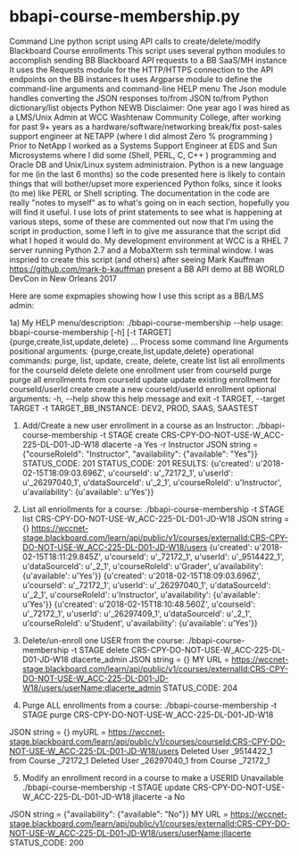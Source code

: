 # bbapi-course-membership.py
Command Line python script using API calls to create/delete/modify Blackboard Course enrollments
This script uses several python modules to accomplish sending BB Blackboard API requests to a BB SaaS/MH instance
It uses the Requests module for the HTTP/HTTPS connection to the API endpoints on the BB instances
It uses Argparse module to define the command-line arguments and command-line HELP menu
The Json module handles converting the JSON responses to/from JSON to/from Python dictionary/list objects
Python NEWB Disclaimer: 
One year ago I was hired as a LMS/Unix Admin at WCC Washtenaw Community College, after working for past 9+ years as
a hardware/software/networking break/fix post-sales support engineer at NETAPP (where I did almost Zero % programming ) 
Prior to NetApp I worked as a Systems Support Engineer at EDS and Sun Microsystems where I did some (Shell, PERL, C, C++ ) programming
and Oracle DB and Unix/Linux system administraion. Python is a new language for me (in the last 6 months) so the code presented here is
likely to contain things that will bother/upset more experienced Python folks, since it looks (to me) like PERL or Shell scripting.
The documentation in the code are really "notes to myself" as to what's going on in each section, hopefully you will find it useful.
I use lots of print statements to see what is happening at various steps, some of these are commented out now that I'm using the script in production, some I left in to give me assurance that the script did what I hoped it would do. 
My development environment at WCC is a RHEL 7 server running Python 2.7 and a MobaXterm ssh terminal window. 
I was inspried to create this script (and others) after seeing Mark Kauffman https://github.com/mark-b-kauffman present a BB API demo 
at BB WORLD DevCon in New Orleans 2017

Here are some expmaples showing how I use this script as a BB/LMS admin: 

1a) My HELP menu/description: 
./bbapi-course-membership --help
usage: bbapi-course-membership [-h] [-t TARGET]
                               {purge,create,list,update,delete} ...
Process some command line Arguments
positional arguments:
  {purge,create,list,update,delete}
                        operational commands: purge, list, update, create,
                        delete, create
    list                list all enrollments for the courseId
    delete              delete one enrollment user from courseId
    purge               purge all enrollments from courseId
    update              update existing enrollment for courseId/userId
    create              create a new courseId/userId enrollment
optional arguments:
  -h, --help            show this help message and exit
  -t TARGET, --target TARGET
                        -t TARGET_BB_INSTANCE: DEV2, PROD, SAAS, SAASTEST

1) Add/Create a new user enrollment in a course as an Instructor: 
./bbapi-course-membership -t STAGE create CRS-CPY-DO-NOT-USE-W_ACC-225-DL-D01-JD-W18 dlacerte -a Yes -r Instructor
JSON string =  {"courseRoleId": "Instructor", "availability": {"available": "Yes"}}
STATUS_CODE: 201
STATUS_CODE: 201
RESULTS:  {u'created': u'2018-02-15T18:09:03.696Z', u'courseId': u'_72172_1', u'userId': u'_26297040_1', u'dataSourceId': u'_2_1', u'courseRoleId': u'Instructor', u'availability': {u'available': u'Yes'}}

2) List all enriollments for a course: 
./bbapi-course-membership -t STAGE list CRS-CPY-DO-NOT-USE-W_ACC-225-DL-D01-JD-W18
JSON string =  {}
https://wccnet-stage.blackboard.com/learn/api/public/v1/courses/externalId:CRS-CPY-DO-NOT-USE-W_ACC-225-DL-D01-JD-W18/users
{u'created': u'2018-02-15T18:11:29.845Z', u'courseId': u'_72172_1', u'userId': u'_9514422_1', u'dataSourceId': u'_2_1', u'courseRoleId': u'Grader', u'availability': {u'available': u'Yes'}}
{u'created': u'2018-02-15T18:09:03.696Z', u'courseId': u'_72172_1', u'userId': u'_26297040_1', u'dataSourceId': u'_2_1', u'courseRoleId': u'Instructor', u'availability': {u'available': u'Yes'}}
{u'created': u'2018-02-15T18:10:48.560Z', u'courseId': u'_72172_1', u'userId': u'_26297409_1', u'dataSourceId': u'_2_1', u'courseRoleId': u'Student', u'availability': {u'available': u'Yes'}}

3) Delete/un-enroll one USER from the course: 
./bbapi-course-membership -t STAGE delete  CRS-CPY-DO-NOT-USE-W_ACC-225-DL-D01-JD-W18  dlacerte_admin
JSON string =  {}
MY URL =  https://wccnet-stage.blackboard.com/learn/api/public/v1/courses/externalId:CRS-CPY-DO-NOT-USE-W_ACC-225-DL-D01-JD-W18/users/userName:dlacerte_admin
STATUS_CODE: 204

4) Purge ALL enrollments from a course: 
./bbapi-course-membership -t STAGE purge  CRS-CPY-DO-NOT-USE-W_ACC-225-DL-D01-JD-W18

JSON string =  {}
myURL =  https://wccnet-stage.blackboard.com/learn/api/public/v1/courses/courseId:CRS-CPY-DO-NOT-USE-W_ACC-225-DL-D01-JD-W18/users
Deleted User _9514422_1 from Course _72172_1
Deleted User _26297040_1 from Course _72172_1

5) Modify an enrollment record in a course to make a USERID Unavailable
./bbapi-course-membership -t STAGE update CRS-CPY-DO-NOT-USE-W_ACC-225-DL-D01-JD-W18 jllacerte -a No

JSON string =  {"availability": {"available": "No"}}
MY URL =  https://wccnet-stage.blackboard.com/learn/api/public/v1/courses/externalId:CRS-CPY-DO-NOT-USE-W_ACC-225-DL-D01-JD-W18/users/userName:jllacerte
STATUS_CODE: 200


